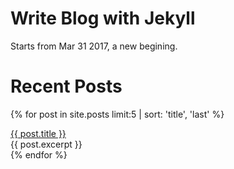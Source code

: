 # Write Blog with Jekyll
  Starts from Mar 31 2017, a new begining.
 
# Recent Posts
<!---{% cycle 'info', 'default' %}--->

{% for post in site.posts limit:5 | sort: 'title', 'last' %}
  <div class="panel panel-info">
    <div class="panel-heading">
      <a href="{{ site.baseurl }}{{ post.url }}">{{ post.title }}</a>
    </div>
    <div class="panel-body">
      {{ post.excerpt }}
    </div>
  </div>
{% endfor %}
